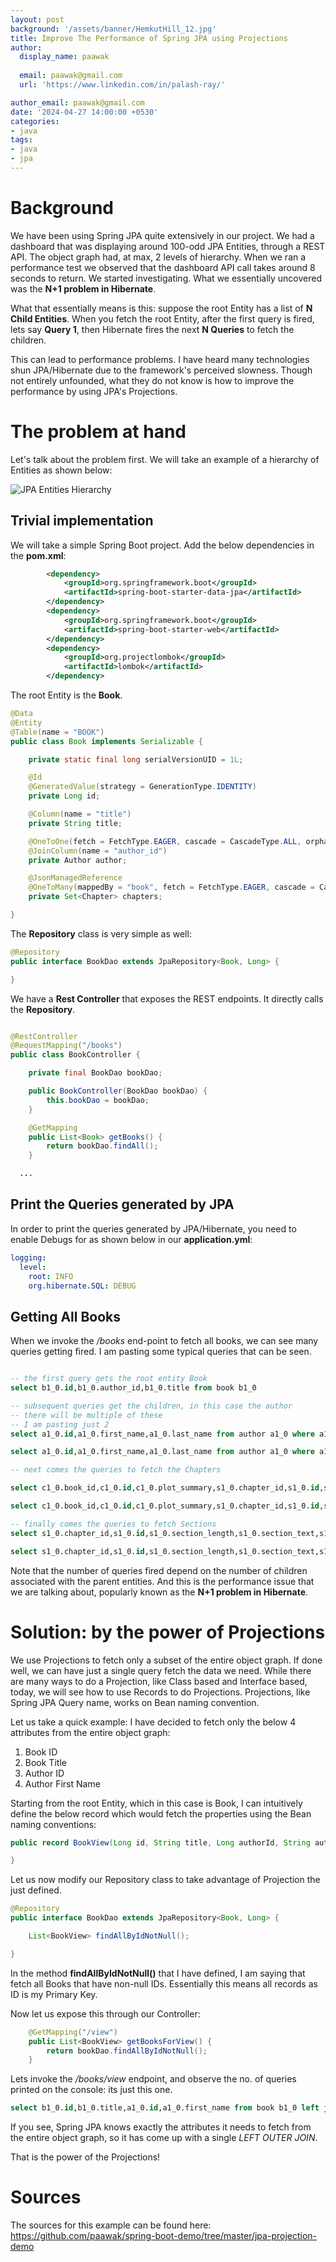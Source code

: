 ```yaml
---
layout: post
background: '/assets/banner/HemkutHill_12.jpg'
title: Improve The Performance of Spring JPA using Projections
author:
  display_name: paawak
  
  email: paawak@gmail.com
  url: 'https://www.linkedin.com/in/palash-ray/'

author_email: paawak@gmail.com
date: '2024-04-27 14:00:00 +0530'
categories:
- java
tags:
- java
- jpa
---
```

# Background
We have been using Spring JPA quite extensively in our project. We had a dashboard that was displaying around 100-odd JPA Entities, through a REST API. The object graph had, at max, 2 levels of hierarchy. When we ran a performance test we observed that the dashboard API call takes around 8 seconds to return. We started investigating. What we essentially uncovered was the __N+1 problem in Hibernate__. 

What that essentially means is this: suppose the root Entity has a list of __N Child Entities__. When you fetch the root Entity, after the first query is fired, lets say __Query 1__, then Hibernate fires the next __N Queries__ to fetch the children.

 This can lead to performance problems. I have heard many technologies shun JPA/Hibernate due to the framework's perceived slowness. Though not entirely unfounded, what they do not know is how to improve the performance by using JPA's Projections.

# The problem at hand
Let's talk about the problem first. We will take an example of a hierarchy of Entities as shown below:

![JPA Entities Hierarchy](../assets/2024/04/jpa-projections-book-model.png)

## Trivial implementation

We will take a simple Spring Boot project. Add the below dependencies in the __pom.xml__:

```xml
		<dependency>
			<groupId>org.springframework.boot</groupId>
			<artifactId>spring-boot-starter-data-jpa</artifactId>
		</dependency>
		<dependency>
			<groupId>org.springframework.boot</groupId>
			<artifactId>spring-boot-starter-web</artifactId>
		</dependency>
		<dependency>
			<groupId>org.projectlombok</groupId>
			<artifactId>lombok</artifactId>
		</dependency>
```

The root Entity is the __Book__.

```java
@Data
@Entity
@Table(name = "BOOK")
public class Book implements Serializable {

    private static final long serialVersionUID = 1L;

    @Id
    @GeneratedValue(strategy = GenerationType.IDENTITY)
    private Long id;

    @Column(name = "title")
    private String title;

    @OneToOne(fetch = FetchType.EAGER, cascade = CascadeType.ALL, orphanRemoval = true)
    @JoinColumn(name = "author_id")
    private Author author;

    @JsonManagedReference
    @OneToMany(mappedBy = "book", fetch = FetchType.EAGER, cascade = CascadeType.ALL, orphanRemoval = true)
    private Set<Chapter> chapters;

}
```

The __Repository__ class is very simple as well:

```java
@Repository
public interface BookDao extends JpaRepository<Book, Long> {

}
```

We have a __Rest Controller__ that exposes the REST endpoints. It directly calls the __Repository__.

```java

@RestController
@RequestMapping("/books")
public class BookController {

	private final BookDao bookDao;

	public BookController(BookDao bookDao) {
		this.bookDao = bookDao;
	}

	@GetMapping
	public List<Book> getBooks() {
		return bookDao.findAll();
	}

  ...

```

## Print the Queries generated by JPA
In order to print the queries generated by JPA/Hibernate, you need to enable Debugs for as shown below in our __application.yml__:

```yaml
logging:
  level:
    root: INFO
    org.hibernate.SQL: DEBUG
```    

## Getting All Books

When we invoke the */books* end-point to fetch all books, we can see many queries getting fired. I am pasting some typical queries that can be seen.

```sql

-- the first query gets the root entity Book
select b1_0.id,b1_0.author_id,b1_0.title from book b1_0

-- subsequent queries get the children, in this case the author
-- there will be multiple of these
-- I am pasting just 2
select a1_0.id,a1_0.first_name,a1_0.last_name from author a1_0 where a1_0.id=?

select a1_0.id,a1_0.first_name,a1_0.last_name from author a1_0 where a1_0.id=?

-- next comes the queries to fetch the Chapters

select c1_0.book_id,c1_0.id,c1_0.plot_summary,s1_0.chapter_id,s1_0.id,s1_0.section_length,s1_0.section_text,s1_0.style,c1_0.title from chapter c1_0 left join section s1_0 on c1_0.id=s1_0.chapter_id where c1_0.book_id=?

select c1_0.book_id,c1_0.id,c1_0.plot_summary,s1_0.chapter_id,s1_0.id,s1_0.section_length,s1_0.section_text,s1_0.style,c1_0.title from chapter c1_0 left join section s1_0 on c1_0.id=s1_0.chapter_id where c1_0.book_id=?

-- finally comes the queries to fetch Sections
select s1_0.chapter_id,s1_0.id,s1_0.section_length,s1_0.section_text,s1_0.style from section s1_0 where s1_0.chapter_id=?

select s1_0.chapter_id,s1_0.id,s1_0.section_length,s1_0.section_text,s1_0.style from section s1_0 where s1_0.chapter_id=?

```

Note that the number of queries fired depend on the number of children associated with the parent entities. And this is the performance issue that we are talking about, popularly known as the __N+1 problem in Hibernate__.

# Solution: by the power of Projections
We use Projections to fetch only a subset of the entire object graph. If done well, we can have just a single query fetch the data we need. While there are many ways to do a Projection, like Class based and Interface based, today, we will see how to use Records to do Projections. Projections, like Spring JPA Query name, works on Bean naming convention.

Let us take a quick example: I have decided to fetch only the below 4 attributes from the entire object graph:
1. Book ID
1. Book Title
1. Author ID
1. Author First Name

Starting from the root Entity, which in this case is Book, I can intuitively define the below record which would fetch the properties using the Bean naming conventions:

```java
public record BookView(Long id, String title, Long authorId, String authorFirstName) {

}
```

Let us now modify our Repository class to take advantage of Projection the just defined.

```java
@Repository
public interface BookDao extends JpaRepository<Book, Long> {

	List<BookView> findAllByIdNotNull();

}
```

In the method __findAllByIdNotNull()__ that I have defined, I am saying that fetch all Books that have non-null IDs. Essentially this means all records as ID is my Primary Key.

Now let us expose this through our Controller:

```java
	@GetMapping("/view")
	public List<BookView> getBooksForView() {
		return bookDao.findAllByIdNotNull();
	}
```

Lets invoke the */books/view* endpoint, and observe the no. of queries printed on the console: its just this one.

```sql
select b1_0.id,b1_0.title,a1_0.id,a1_0.first_name from book b1_0 left join author a1_0 on a1_0.id=b1_0.author_id where b1_0.id is not null
```

If you see, Spring JPA knows exactly the attributes it needs to fetch from the entire object graph, so it has come up with a single *LEFT OUTER JOIN*. 

That is the power of the Projections!

# Sources
The sources for this example can be found here: <https://github.com/paawak/spring-boot-demo/tree/master/jpa-projection-demo>
